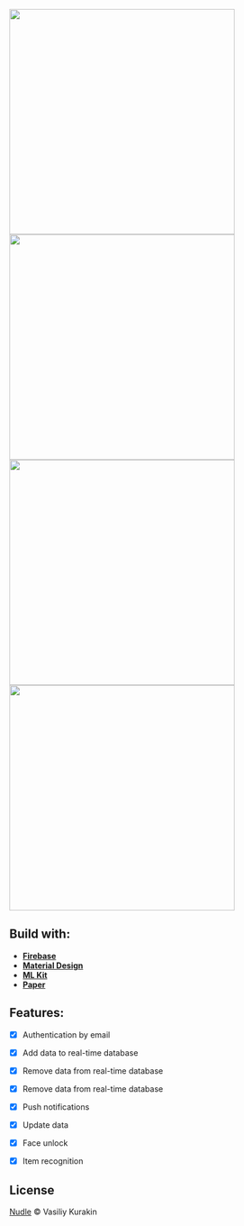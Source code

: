 <img src="https://lh3.googleusercontent.com/bnaf-bNNEmhVEStgzKQQIQlErt_ppdt538bfjET8OseHxYe9d_IClWh-f22X5RmE_gMODQ5owqRQNHe7qqEFyc3dPfYyrsC7epOTl9kW2fTZO8u8aAmTs8Ck4FXiSFFukafUiraywheLiC_YmhA9RcXDSu6nw1K91-DWYP7u96Zw3i91wta7QRr86jPBqSaaDDZEfUTR5YfFhzx6w8zz-2eh6WhAmneqzv3j0Tktm49SJnk7AUitiZjK5SNR91u3ZLzv096KP3SeEnmoXp6g_ft-n-KM_wsisJyvB3IYj5OMH8cVUnvQxU0RltQYoh1XLtJM0hwSk4gPTUGMPtdgD2lyn2AD_E1h32l0d_GmFKxS36GHFQOUCJdrEcDsDQhcTDIu16eIXqe5SYrQSq4D6tkodHwE6pVCx9Vyfyd7AT9GA3qUg3mvOednuV1p2teyKutBR_R1XznQb_JcvvwZl5dt9WgASdW_TeZfc6kqbquB27-479bq0ROj3nVgeEWhLAynHuQZtKGG6cYp73WEt2MpdyccgJ8K2BNgUgnTso-iZlcmdN_dHFqzXtdiLfBZDB3bWLB5PvifuYm823t0efooB7hH3sgejA4p6rezj6JhO8jgjn-vFURByEtbEXFrnZK7dNiyEEDVuks0B-eGxCdI6uesW21tUniGCta3p_BGgxPJZgU5HKeqnyKZ=w441-h881-no?authuser=0" height="400em" /> <img src="https://lh3.googleusercontent.com/z_VilufQgyNzWTvn6ZjSiyRmdC313ccLkLh6W0SYBoqUqlPjVejEnELVubahK7QT3uCykMESOLj_J-82mVvJbn6LBAF1HCdarRm06KDiFg1qKlCJ9m-FtmMzwo310cGw1WLVCQFxv7PE_eMqxvnljDr8By2u80KLdeubaB70GbAfqoMMmuBrLwXze0azFAT4pPq85-3pSf6eCKBWHw3OS1atcqRFyvEjeKJNhb9miKVfBSFgH2Hxuua-wUzpGKbCG0IWTvsykcSnXGspslX4f8hPxiX461RrFqj8KpZQLM1TpvksRA4Rdxiz561Dmv5QLLt0lMtiPvs6IdYgl434Jgmx7IHbwP_GggJtW2Q37Mf_BCRnrAbIBpKjhl5LyJYyTnNyWnf5yvxMI9DMdD2XlqYziNcntCKnPhJ1AG_JiV8oPm1uwN6SxqEofT6LlxKAfiTlyv6K4qLzEk6f9WViuTRrDuIfYWyLcdStHjyVh7dypMNVdv8Y_uN6qxo4ETlyrR1cPc5Ziib8V2RcIe_lKkmj9Nhxzbx23FYrHvw6a_eJbnrfb5AdPkSvOGCUqJoOVt92fc47C7HSo7eDXFgeUas5dwb08dtDYuKmShip7j8ylneNnINvorepIQCG2Jh6PWOm8kZjSsik379r9tyHpALP1prqywdYAK_3DzdX9BEfZzSqp5ECArqjR51U=w441-h881-no?authuser=0" height="400em" />
<img src="https://lh3.googleusercontent.com/n6hqED03jzmKQfICnS7EX9OZ5p4dxkyEvdqP4_eV2f9NMMBavdWbAgJw3zlIKRBc9fFi0Fxk8M_Q6gCEGuNUd944MjA-TC87DdXXSysKk2nLsGgri7ug2yoMmvOAkjNOX5FdFLoT0QIja318Iq6rj0cOjSIB-Ma6-pgxg2SYWPp7lFxV1z8S_M16z-MTqbGCvCKfunrS6JgEdbFsTZpUDD74hY99-7tB0U9Ga3ACo-PPzpA-JQpi4CUsSTZ2Sd7Ato2O_yhpkcpM8bdi2kVXJvzNYTaUtdwi_Nx6pYfrzJcJWYxE5859zOZYctBm4DbrLMYIQnD26TwbIxwJvzc7Um91ulheOTRYQEy0IjrdCHI0nSWoxE2vg0iTOpYsh00QPxu0mf74boTCnNMmc7zkBL1itTK2PKKPTPJX6qjyZB-WawgQ7zYXRpnOP_t-dtZFWN-qkQf9L69k5wvX2npUa_FGVgdUrMAyq4c5k6EbnxXXJXyzJU9EgMSOKFoWov7osb-9aDxWdqtDQqmNZmfIsbgyUi8r5AatI1VeielyzW0sd8o8xnbyjllwwLzA889oN7-QCwLTPvktsLSH-ARl4X6ZaPwi3Ltmg0Sbk1yuGlq5rL90z1X28hsWxg0z7AROkgiocJZnI6WHv8FctSGgchi6_jccfrYv5AghNe_s3zy2Ne6F3jNtBBWyewCU=w441-h881-no?authuser=0" height="400em" />
<img src="https://lh3.googleusercontent.com/CVwFNKlzikogVUB_063we-LcUqSvRjy7vz9y6WlEOW6xSuvHTcU_GK5oAtOpybUY7tLHPlLwx_giNNAj9b7pQMs77L0uRtty7Q4QtBkXiVEKJ_6fA1eld9e5dEUyWpmT7YlmqoI2WmRXGwAQ8kxEU4d54VU1JOnF67LJokQ4ZqmJHK_lJEp3qmYFocXokVfia_BPRf3NqgxpVjqQXZohW0GaOxT_wqzZE1ra5duA-XaI_jep3Sq5nb9aye_DZYxpLp-Ru4jYgGn_ysaZUBikbOVqR8wLzc3mp_T_KaaG1EXPLkJIeSX4OCYY-2faN_EeeeQx-pVsp-4HtJ8g_IsVZCG0AkhAiB0Y9fQcisGIRIQYy0HEB1_e99KGq-uZFm6H_3bH1JeK9qd9GN1ux088Q-0m4xL5fFpRiaP1VdMStXDXIuACS3HgVIIl8scwuuemKEcAGVoDDapg7MGi_bFsKbCNPNLBVXWbinYo_XoCPa_WGSbTpHByifV_kw9SC0tlwhiN-4_wS0NR_1kMeTWQeQF4r1_vWDF9t05F5-RXvFQu-OwF1I92HgOMrKdWU72aBW8igcF6JIfl5iAe72j4MmmFU05SOOxu7zNqNc8YC1WL-klI0RQhX61dQzOqIURp3HzJQcvYpUZBxA1aYAfZ6zqhGFtfw5g7Hsepq3xsg8o1POYbdy4VdP2x_G9U=w441-h881-no?authuser=0" height="400em" />

## Build with:
- **[Firebase](https://firebase.google.com/)**
- **[Material Design](https://material.io/design)**
- **[ML Kit](https://firebase.google.com/docs/ml-kit)**
- **[Paper](https://github.com/pilgr/Paper)**


## Features:
- [x] Authentication by email
- [x] Add data to real-time database
- [x] Remove data from real-time database
- [x] Remove data from real-time database
- [x] Push notifications
- [x] Update data
- [x] Face unlock
- [x] Item recognition


## License
[Nudle]() © Vasiliy Kurakin

